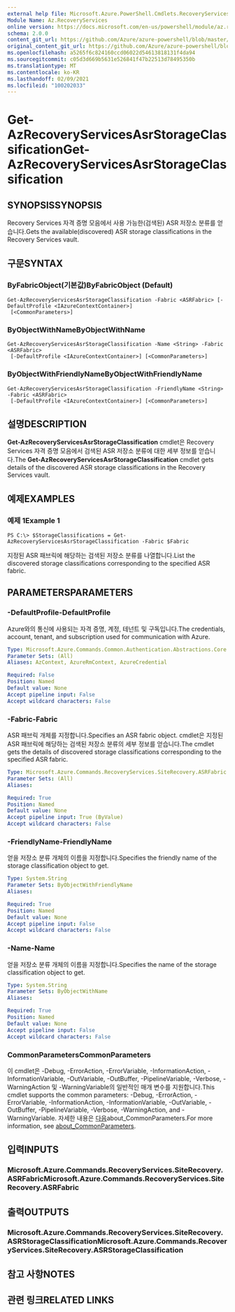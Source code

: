 ```yaml
---
external help file: Microsoft.Azure.PowerShell.Cmdlets.RecoveryServices.SiteRecovery.dll-Help.xml
Module Name: Az.RecoveryServices
online version: https://docs.microsoft.com/en-us/powershell/module/az.recoveryservices/get-azrecoveryservicesasrstorageclassification
schema: 2.0.0
content_git_url: https://github.com/Azure/azure-powershell/blob/master/src/RecoveryServices/RecoveryServices/help/Get-AzRecoveryServicesAsrStorageClassification.md
original_content_git_url: https://github.com/Azure/azure-powershell/blob/master/src/RecoveryServices/RecoveryServices/help/Get-AzRecoveryServicesAsrStorageClassification.md
ms.openlocfilehash: a5265f6c824160ccd06022d54613818131f4da94
ms.sourcegitcommit: c05d3d669b5631e526841f47b22513d78495350b
ms.translationtype: MT
ms.contentlocale: ko-KR
ms.lasthandoff: 02/09/2021
ms.locfileid: "100202033"
---
```

# <span data-ttu-id="97828-101">Get-AzRecoveryServicesAsrStorageClassification</span><span class="sxs-lookup"><span data-stu-id="97828-101">Get-AzRecoveryServicesAsrStorageClassification</span></span>

## <span data-ttu-id="97828-102">SYNOPSIS</span><span class="sxs-lookup"><span data-stu-id="97828-102">SYNOPSIS</span></span>
<span data-ttu-id="97828-103">Recovery Services 자격 증명 모음에서 사용 가능한(검색된) ASR 저장소 분류를 얻습니다.</span><span class="sxs-lookup"><span data-stu-id="97828-103">Gets the available(discovered) ASR storage classifications in the Recovery Services vault.</span></span>

## <span data-ttu-id="97828-104">구문</span><span class="sxs-lookup"><span data-stu-id="97828-104">SYNTAX</span></span>

### <span data-ttu-id="97828-105">ByFabricObject(기본값)</span><span class="sxs-lookup"><span data-stu-id="97828-105">ByFabricObject (Default)</span></span>
```
Get-AzRecoveryServicesAsrStorageClassification -Fabric <ASRFabric> [-DefaultProfile <IAzureContextContainer>]
 [<CommonParameters>]
```

### <span data-ttu-id="97828-106">ByObjectWithName</span><span class="sxs-lookup"><span data-stu-id="97828-106">ByObjectWithName</span></span>
```
Get-AzRecoveryServicesAsrStorageClassification -Name <String> -Fabric <ASRFabric>
 [-DefaultProfile <IAzureContextContainer>] [<CommonParameters>]
```

### <span data-ttu-id="97828-107">ByObjectWithFriendlyName</span><span class="sxs-lookup"><span data-stu-id="97828-107">ByObjectWithFriendlyName</span></span>
```
Get-AzRecoveryServicesAsrStorageClassification -FriendlyName <String> -Fabric <ASRFabric>
 [-DefaultProfile <IAzureContextContainer>] [<CommonParameters>]
```

## <span data-ttu-id="97828-108">설명</span><span class="sxs-lookup"><span data-stu-id="97828-108">DESCRIPTION</span></span>
<span data-ttu-id="97828-109">**Get-AzRecoveryServicesAsrStorageClassification** cmdlet은 Recovery Services 자격 증명 모음에서 검색된 ASR 저장소 분류에 대한 세부 정보를 얻습니다.</span><span class="sxs-lookup"><span data-stu-id="97828-109">The **Get-AzRecoveryServicesAsrStorageClassification** cmdlet gets details of the discovered ASR storage classifications in the Recovery Services vault.</span></span>

## <span data-ttu-id="97828-110">예제</span><span class="sxs-lookup"><span data-stu-id="97828-110">EXAMPLES</span></span>

### <span data-ttu-id="97828-111">예제 1</span><span class="sxs-lookup"><span data-stu-id="97828-111">Example 1</span></span>
```
PS C:\> $StorageClassifications = Get-AzRecoveryServicesAsrStorageClassification -Fabric $Fabric
```

<span data-ttu-id="97828-112">지정된 ASR 패브릭에 해당하는 검색된 저장소 분류를 나열합니다.</span><span class="sxs-lookup"><span data-stu-id="97828-112">List the discovered storage classifications corresponding to the specified ASR fabric.</span></span> 

## <span data-ttu-id="97828-113">PARAMETERS</span><span class="sxs-lookup"><span data-stu-id="97828-113">PARAMETERS</span></span>

### <span data-ttu-id="97828-114">-DefaultProfile</span><span class="sxs-lookup"><span data-stu-id="97828-114">-DefaultProfile</span></span>
<span data-ttu-id="97828-115">Azure와의 통신에 사용되는 자격 증명, 계정, 테넌트 및 구독입니다.</span><span class="sxs-lookup"><span data-stu-id="97828-115">The credentials, account, tenant, and subscription used for communication with Azure.</span></span>


```yaml
Type: Microsoft.Azure.Commands.Common.Authentication.Abstractions.Core.IAzureContextContainer
Parameter Sets: (All)
Aliases: AzContext, AzureRmContext, AzureCredential

Required: False
Position: Named
Default value: None
Accept pipeline input: False
Accept wildcard characters: False
```

### <span data-ttu-id="97828-116">-Fabric</span><span class="sxs-lookup"><span data-stu-id="97828-116">-Fabric</span></span>
<span data-ttu-id="97828-117">ASR 패브릭 개체를 지정합니다.</span><span class="sxs-lookup"><span data-stu-id="97828-117">Specifies an ASR fabric object.</span></span> <span data-ttu-id="97828-118">cmdlet은 지정된 ASR 패브릭에 해당하는 검색된 저장소 분류의 세부 정보를 얻습니다.</span><span class="sxs-lookup"><span data-stu-id="97828-118">The cmdlet gets the details of discovered storage classifications corresponding to the specified ASR fabric.</span></span> 

```yaml
Type: Microsoft.Azure.Commands.RecoveryServices.SiteRecovery.ASRFabric
Parameter Sets: (All)
Aliases:

Required: True
Position: Named
Default value: None
Accept pipeline input: True (ByValue)
Accept wildcard characters: False
```

### <span data-ttu-id="97828-119">-FriendlyName</span><span class="sxs-lookup"><span data-stu-id="97828-119">-FriendlyName</span></span>
<span data-ttu-id="97828-120">얻을 저장소 분류 개체의 이름을 지정합니다.</span><span class="sxs-lookup"><span data-stu-id="97828-120">Specifies the friendly name of the storage classification object to get.</span></span>

```yaml
Type: System.String
Parameter Sets: ByObjectWithFriendlyName
Aliases:

Required: True
Position: Named
Default value: None
Accept pipeline input: False
Accept wildcard characters: False
```

### <span data-ttu-id="97828-121">-Name</span><span class="sxs-lookup"><span data-stu-id="97828-121">-Name</span></span>
<span data-ttu-id="97828-122">얻을 저장소 분류 개체의 이름을 지정합니다.</span><span class="sxs-lookup"><span data-stu-id="97828-122">Specifies the name of the storage classification object to get.</span></span>

```yaml
Type: System.String
Parameter Sets: ByObjectWithName
Aliases:

Required: True
Position: Named
Default value: None
Accept pipeline input: False
Accept wildcard characters: False
```

### <span data-ttu-id="97828-123">CommonParameters</span><span class="sxs-lookup"><span data-stu-id="97828-123">CommonParameters</span></span>
<span data-ttu-id="97828-124">이 cmdlet은 -Debug, -ErrorAction, -ErrorVariable, -InformationAction, -InformationVariable, -OutVariable, -OutBuffer, -PipelineVariable, -Verbose, -WarningAction 및 -WarningVariable의 일반적인 매개 변수를 지원합니다.</span><span class="sxs-lookup"><span data-stu-id="97828-124">This cmdlet supports the common parameters: -Debug, -ErrorAction, -ErrorVariable, -InformationAction, -InformationVariable, -OutVariable, -OutBuffer, -PipelineVariable, -Verbose, -WarningAction, and -WarningVariable.</span></span> <span data-ttu-id="97828-125">자세한 내용은 [다음](http://go.microsoft.com/fwlink/?LinkID=113216)about_CommonParameters.</span><span class="sxs-lookup"><span data-stu-id="97828-125">For more information, see [about_CommonParameters](http://go.microsoft.com/fwlink/?LinkID=113216).</span></span>

## <span data-ttu-id="97828-126">입력</span><span class="sxs-lookup"><span data-stu-id="97828-126">INPUTS</span></span>

### <span data-ttu-id="97828-127">Microsoft.Azure.Commands.RecoveryServices.SiteRecovery.ASRFabric</span><span class="sxs-lookup"><span data-stu-id="97828-127">Microsoft.Azure.Commands.RecoveryServices.SiteRecovery.ASRFabric</span></span>

## <span data-ttu-id="97828-128">출력</span><span class="sxs-lookup"><span data-stu-id="97828-128">OUTPUTS</span></span>

### <span data-ttu-id="97828-129">Microsoft.Azure.Commands.RecoveryServices.SiteRecovery.ASRStorageClassification</span><span class="sxs-lookup"><span data-stu-id="97828-129">Microsoft.Azure.Commands.RecoveryServices.SiteRecovery.ASRStorageClassification</span></span>

## <span data-ttu-id="97828-130">참고 사항</span><span class="sxs-lookup"><span data-stu-id="97828-130">NOTES</span></span>

## <span data-ttu-id="97828-131">관련 링크</span><span class="sxs-lookup"><span data-stu-id="97828-131">RELATED LINKS</span></span>
